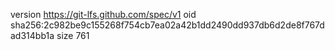 version https://git-lfs.github.com/spec/v1
oid sha256:2c982be9c155268f754cb7ea02a42b1dd2490dd937db6d2de8f767dad314bb1a
size 761
